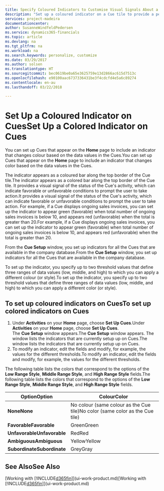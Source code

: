 ```yaml
---
title: Specify Coloured Indicators to Customise Visual Signals About a Cue's Activity | Microsoft Docs
description: "Set up a coloured indicator on a Cue tile to provide a personalised visual signal of the Cue’s activity."
services: project-madeira
documentationcenter: 
author: SusanneWindfeldPedersen
ms.service: dynamics365-financials
ms.topic: article
ms.devlang: na
ms.tgt_pltfrm: na
ms.workload: na
ms.search.keywords: personalize, customize
ms.date: 03/29/2017
ms.author: solsen
ms.translationtype: HT
ms.sourcegitcommit: bec0619be0a65e3625759e13d2866ac615d7513c
ms.openlocfilehash: e90100aac6737336431be3f4cdcfd4e5a6c89274
ms.contentlocale: en-au
ms.lasthandoff: 03/22/2018

---
```

# <a name="set-up-a-colored-indicator-on-cues"></a><span data-ttu-id="a9785-103">Set Up a Coloured Indicator on Cues</span><span class="sxs-lookup"><span data-stu-id="a9785-103">Set Up a Colored Indicator on Cues</span></span>
<span data-ttu-id="a9785-104">You can set up Cues that appear on the **Home** page to include an indicator that changes colour based on the data values in the Cues.</span><span class="sxs-lookup"><span data-stu-id="a9785-104">You can set up Cues that appear on the **Home** page to include an indicator that changes color based on the data values in the Cues.</span></span>

<span data-ttu-id="a9785-105">The indicator appears as a coloured bar along the top border of the Cue tile.</span><span class="sxs-lookup"><span data-stu-id="a9785-105">The indicator appears as a colored bar along the top border of the Cue tile.</span></span> <span data-ttu-id="a9785-106">It provides a visual signal of the status of the Cue's activity, which can indicate favorable or unfavorable conditions to prompt the user to take action.</span><span class="sxs-lookup"><span data-stu-id="a9785-106">It provides a visual signal of the status of the Cue's activity, which can indicate favorable or unfavorable conditions to prompt the user to take action.</span></span> <span data-ttu-id="a9785-107">For example, if a Cue displays ongoing sales invoices, you can set up the indicator to appear green (favorable) when total number of ongoing sales invoices is below 10, and appears red (unfavorable) when the total is greater than 20.</span><span class="sxs-lookup"><span data-stu-id="a9785-107">For example, if a Cue displays ongoing sales invoices, you can set up the indicator to appear green (favorable) when total number of ongoing sales invoices is below 10, and appears red (unfavorable) when the total is greater than 20.</span></span>

<span data-ttu-id="a9785-108">From the **Cue Setup** window, you set up indicators for all the Cues that are available in the company database.</span><span class="sxs-lookup"><span data-stu-id="a9785-108">From the **Cue Setup** window, you set up indicators for all the Cues that are available in the company database.</span></span>

<span data-ttu-id="a9785-109">To set up the indicator, you specify up to two threshold values that define three ranges of data values (low, middle, and high) to which you can apply a different colour (or style).</span><span class="sxs-lookup"><span data-stu-id="a9785-109">To set up the indicator, you specify up to two threshold values that define three ranges of data values (low, middle, and high) to which you can apply a different color (or style).</span></span>

## <a name="to-set-up-colored-indicators-on-cues"></a><span data-ttu-id="a9785-110">To set up coloured indicators on Cues</span><span class="sxs-lookup"><span data-stu-id="a9785-110">To set up colored indicators on Cues</span></span>
1. <span data-ttu-id="a9785-111">Under **Activities** on your **Home** page, choose **Set Up Cues**.</span><span class="sxs-lookup"><span data-stu-id="a9785-111">Under **Activities** on your **Home** page, choose **Set Up Cues**.</span></span>  
   <span data-ttu-id="a9785-112">The **Cue Setup** window appears.</span><span class="sxs-lookup"><span data-stu-id="a9785-112">The **Cue Setup** window appears.</span></span> <span data-ttu-id="a9785-113">The window lists the indicators that are currently setup up on Cues.</span><span class="sxs-lookup"><span data-stu-id="a9785-113">The window lists the indicators that are currently setup up on Cues.</span></span>
2. <span data-ttu-id="a9785-114">To modify an indicator, edit the fields and modify, for example, the values for the different thresholds.</span><span class="sxs-lookup"><span data-stu-id="a9785-114">To modify an indicator, edit the fields and modify, for example, the values for the different thresholds.</span></span>  

<span data-ttu-id="a9785-115">The following table lists the colors that correspond to the options of the **Low Range Style**, **Middle Range Style**, and **High Range Style** fields.</span><span class="sxs-lookup"><span data-stu-id="a9785-115">The following table lists the colors that correspond to the options of the **Low Range Style**, **Middle Range Style**, and **High Range Style** fields.</span></span>

| <span data-ttu-id="a9785-116">Option</span><span class="sxs-lookup"><span data-stu-id="a9785-116">Option</span></span> | <span data-ttu-id="a9785-117">Colour</span><span class="sxs-lookup"><span data-stu-id="a9785-117">Color</span></span> |
| --- | --- |
| <span data-ttu-id="a9785-118">**None**</span><span class="sxs-lookup"><span data-stu-id="a9785-118">**None**</span></span> |<span data-ttu-id="a9785-119">No colour (same colour as the Cue tile)</span><span class="sxs-lookup"><span data-stu-id="a9785-119">No color (same color as the Cue tile)</span></span>|
| <span data-ttu-id="a9785-120">**Favorable**</span><span class="sxs-lookup"><span data-stu-id="a9785-120">**Favorable**</span></span> |<span data-ttu-id="a9785-121">Green</span><span class="sxs-lookup"><span data-stu-id="a9785-121">Green</span></span> |
| <span data-ttu-id="a9785-122">**Unfavorable**</span><span class="sxs-lookup"><span data-stu-id="a9785-122">**Unfavorable**</span></span> |<span data-ttu-id="a9785-123">Red</span><span class="sxs-lookup"><span data-stu-id="a9785-123">Red</span></span> |
| <span data-ttu-id="a9785-124">**Ambiguous**</span><span class="sxs-lookup"><span data-stu-id="a9785-124">**Ambiguous**</span></span> |<span data-ttu-id="a9785-125">Yellow</span><span class="sxs-lookup"><span data-stu-id="a9785-125">Yellow</span></span> |
| <span data-ttu-id="a9785-126">**Subordinate**</span><span class="sxs-lookup"><span data-stu-id="a9785-126">**Subordinate**</span></span> |<span data-ttu-id="a9785-127">Grey</span><span class="sxs-lookup"><span data-stu-id="a9785-127">Gray</span></span> |

## <a name="see-also"></a><span data-ttu-id="a9785-128">See Also</span><span class="sxs-lookup"><span data-stu-id="a9785-128">See Also</span></span>
<span data-ttu-id="a9785-129">[Working with [!INCLUDE[d365fin](includes/d365fin_md.md)]](ui-work-product.md)</span><span class="sxs-lookup"><span data-stu-id="a9785-129">[Working with [!INCLUDE[d365fin](includes/d365fin_md.md)]](ui-work-product.md)</span></span>


